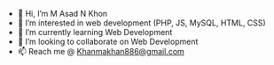 - 👋 Hi, I’m M Asad N Khon
- 👀 I’m interested in web development (PHP, JS, MySQL, HTML, CSS)
- 🌱 I’m currently learning Web Development
- 💞️ I’m looking to collaborate on Web Development
- 📫 Reach me @ Khanmakhan886@gmail.com

<!---
khanmakhan886/khanmakhan886 is a ✨ special ✨ repository because its `README.md` (this file) appears on your GitHub profile.
You can click the Preview link to take a look at your changes.
--->
